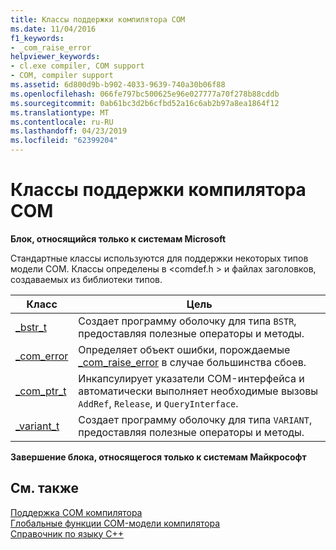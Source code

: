 ```yaml
---
title: Классы поддержки компилятора COM
ms.date: 11/04/2016
f1_keywords:
- _com_raise_error
helpviewer_keywords:
- cl.exe compiler, COM support
- COM, compiler support
ms.assetid: 6d800d9b-b902-4033-9639-740a30b06f88
ms.openlocfilehash: 066fe797bc500625e96e027777a70f278b88cddb
ms.sourcegitcommit: 0ab61bc3d2b6cfbd52a16c6ab2b97a8ea1864f12
ms.translationtype: MT
ms.contentlocale: ru-RU
ms.lasthandoff: 04/23/2019
ms.locfileid: "62399204"
---
```

# <a name="compiler-com-support-classes"></a>Классы поддержки компилятора COM

**Блок, относящийся только к системам Microsoft**

Стандартные классы используются для поддержки некоторых типов модели COM. Классы определены в \<comdef.h > и файлах заголовков, создаваемых из библиотеки типов.

|Класс|Цель|
|-----------|-------------|
|[_bstr_t](../cpp/bstr-t-class.md)|Создает программу оболочку для типа `BSTR`, предоставляя полезные операторы и методы.|
|[_com_error](../cpp/com-error-class.md)|Определяет объект ошибки, порождаемые [_com_raise_error](../cpp/com-raise-error.md) в случае большинства сбоев.|
|[_com_ptr_t](../cpp/com-ptr-t-class.md)|Инкапсулирует указатели COM-интерфейса и автоматически выполняет необходимые вызовы `AddRef`, `Release`, и `QueryInterface`.|
|[_variant_t](../cpp/variant-t-class.md)|Создает программу оболочку для типа `VARIANT`, предоставляя полезные операторы и методы.|

**Завершение блока, относящегося только к системам Майкрософт**

## <a name="see-also"></a>См. также

[Поддержка COM компилятора](../cpp/compiler-com-support.md)<br/>
[Глобальные функции COM-модели компилятора](../cpp/compiler-com-global-functions.md)<br/>
[Справочник по языку C++](../cpp/cpp-language-reference.md)